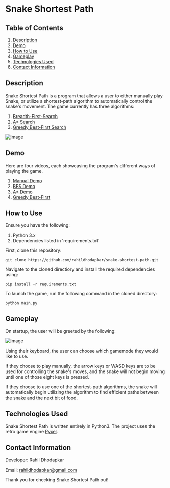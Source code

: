 # Snake Shortest Path
## Table of Contents
1. [Description](#description)
2. [Demo](#demo)
3. [How to Use](#how-to-use)
4. [Gameplay](#gameplay)
5. [Technologies Used](#technologies-used)
6. [Contact Information](#contact-information)

## Description
Snake Shortest Path is a program that allows a user to either manually play Snake, or utilize a shortest-path algorithm to automatically control the snake's movement. The game currently has three algorithms:   
1. [Breadth-First-Search](https://www.freecodecamp.org/news/exploring-the-applications-and-limits-of-breadth-first-search-to-the-shortest-paths-in-a-weighted-1e7b28b3307/)
2. [A* Search](https://en.wikipedia.org/wiki/A*_search_algorithm)
3. [Greedy Best-First Search](https://en.wikipedia.org/wiki/Best-first_search)

![image](https://github.com/rahildhodapkar/snake-shortest-path/assets/115059842/b9d4ae67-4660-4780-a98d-ed5551317388)

## Demo
Here are four videos, each showcasing the program's different ways of playing the game.

1. [Manual Demo](https://youtu.be/q6aNWeaunss)
2. [BFS Demo](https://youtu.be/J72vp-JqPdE)
3. [A* Demo](https://youtu.be/nioyPt-4jYM)
4. [Greedy Best-First](https://youtu.be/oZtN-DgfK_8)
## How to Use
Ensure you have the following:
1. Python 3.x
2. Dependencies listed in 'requirements.txt'

First, clone this repository:
```
git clone https://github.com/rahildhodapkar/snake-shortest-path.git
```
Navigate to the cloned directiory and install the required dependencies using:
```
pip install -r requirements.txt
```
To launch the game, run the following command in the cloned directory:
```
python main.py
```
## Gameplay
On startup, the user will be greeted by the following:

![image](https://github.com/rahildhodapkar/snake-shortest-path/assets/115059842/32efa7fa-bf18-4f0a-b7dd-31f9783e4c46)

Using their keyboard, the user can choose which gamemode they would like to use. 

If they choose to play manually, the arrow keys or WASD keys are to be used for controlling the snake's moves, and the snake will not begin moving until one of those eight keys is pressed. 

If they choose to use one of the shortest-path algorithms, the snake will automatically begin utilizing the algorithm to find efficient paths between the snake and the next bit of food.

## Technologies Used
Snake Shortest Path is written entirely in Python3. The project uses the retro game engine [Pyxel](https://github.com/kitao/pyxel). 

## Contact Information
Developer: Rahil Dhodapkar

Email: rahildhodapkar@gmail.com


Thank you for checking Snake Shortest Path out!



